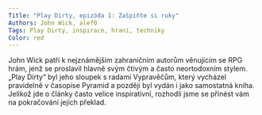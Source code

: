 ```yaml
---
Title: "Play Dirty, epizóda 1: Zašpiňte si ruky"
Authors: John Wick, alef0
Tags: Play Dirty, inspirace, hraní, techniky
Color: red
---
```

John Wick patří k nejznámějším zahraničním
autorům věnujícím se RPG
hrám, jenž se proslavil hlavně svým
čtivým a často neortodoxním stylem.
„Play Dirty“ byl jeho sloupek s radami
Vypravěčům, který vycházel pravidelně
v časopise Pyramid a později
byl vydán i jako samostatná kniha.
Jelikož jde o články často velice inspirativní,
rozhodli jsme se přinést vám
na pokračování jejich překlad.
